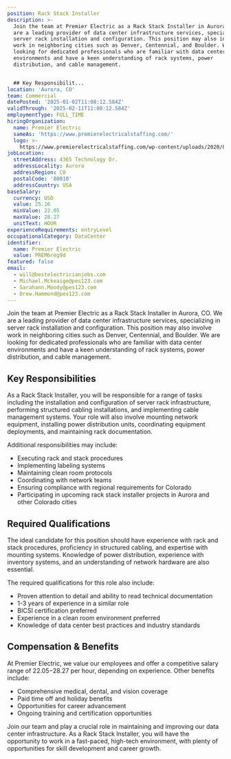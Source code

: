 ```yaml
---
position: Rack Stack Installer
description: >-
  Join the team at Premier Electric as a Rack Stack Installer in Aurora, CO. We
  are a leading provider of data center infrastructure services, specializing in
  server rack installation and configuration. This position may also involve
  work in neighboring cities such as Denver, Centennial, and Boulder. We are
  looking for dedicated professionals who are familiar with data center
  environments and have a keen understanding of rack systems, power
  distribution, and cable management.


  ## Key Responsibilit...
location: 'Aurora, CO'
team: Commercial
datePosted: '2025-01-02T11:08:12.584Z'
validThrough: '2025-02-11T11:08:12.584Z'
employmentType: FULL_TIME
hiringOrganization:
  name: Premier Electric
  sameAs: 'https://www.premierelectricalstaffing.com/'
  logo: >-
    https://www.premierelectricalstaffing.com/wp-content/uploads/2020/05/Premier-Electrical-Staffing-logo.png
jobLocation:
  streetAddress: 4365 Technology Dr.
  addressLocality: Aurora
  addressRegion: CO
  postalCode: '80010'
  addressCountry: USA
baseSalary:
  currency: USD
  value: 25.16
  minValue: 22.05
  maxValue: 28.27
  unitText: HOUR
experienceRequirements: entryLevel
occupationalCategory: DataCenter
identifier:
  name: Premier Electric
  value: PREM6reg9d
featured: false
email:
  - will@bestelectricianjobs.com
  - Michael.Mckeaige@pes123.com
  - Sarahann.Moody@pes123.com
  - Drew.Hammond@pes123.com
---
```




Join the team at Premier Electric as a Rack Stack Installer in Aurora, CO. We are a leading provider of data center infrastructure services, specializing in server rack installation and configuration. This position may also involve work in neighboring cities such as Denver, Centennial, and Boulder. We are looking for dedicated professionals who are familiar with data center environments and have a keen understanding of rack systems, power distribution, and cable management.

## Key Responsibilities
As a Rack Stack Installer, you will be responsible for a range of tasks including the installation and configuration of server rack infrastructure, performing structured cabling installations, and implementing cable management systems. Your role will also involve mounting network equipment, installing power distribution units, coordinating equipment deployments, and maintaining rack documentation. 

Additional responsibilities may include:
- Executing rack and stack procedures
- Implementing labeling systems
- Maintaining clean room protocols
- Coordinating with network teams
- Ensuring compliance with regional requirements for Colorado
- Participating in upcoming rack stack installer projects in Aurora and other Colorado cities

## Required Qualifications
The ideal candidate for this position should have experience with rack and stack procedures, proficiency in structured cabling, and expertise with mounting systems. Knowledge of power distribution, experience with inventory systems, and an understanding of network hardware are also essential. 

The required qualifications for this role also include:
- Proven attention to detail and ability to read technical documentation
- 1-3 years of experience in a similar role
- BICSI certification preferred
- Experience in a clean room environment preferred
- Knowledge of data center best practices and industry standards

## Compensation & Benefits
At Premier Electric, we value our employees and offer a competitive salary range of $22.05-$28.27 per hour, depending on experience. Other benefits include:
- Comprehensive medical, dental, and vision coverage
- Paid time off and holiday benefits
- Opportunities for career advancement
- Ongoing training and certification opportunities

Join our team and play a crucial role in maintaining and improving our data center infrastructure. As a Rack Stack Installer, you will have the opportunity to work in a fast-paced, high-tech environment, with plenty of opportunities for skill development and career growth.
